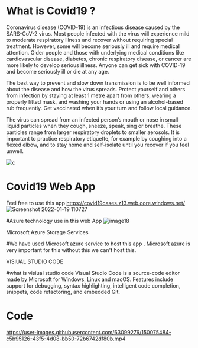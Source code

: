 # What is Covid19 ?

Coronavirus disease (COVID-19) is an infectious disease caused by the SARS-CoV-2 virus. Most people infected with the virus will experience mild to moderate respiratory illness and recover without requiring special treatment. However, some will become seriously ill and require medical attention. Older people and those with underlying medical conditions like cardiovascular disease, diabetes, chronic respiratory disease, or cancer are more likely to develop serious illness. Anyone can get sick with COVID-19 and become seriously ill or die at any age. 

The best way to prevent and slow down transmission is to be well informed about the disease and how the virus spreads. Protect yourself and others from infection by staying at least 1 metre apart from others, wearing a properly fitted mask, and washing your hands or using an alcohol-based rub frequently. Get vaccinated when it’s your turn and follow local guidance.

The virus can spread from an infected person’s mouth or nose in small liquid particles when they cough, sneeze, speak, sing or breathe. These particles range from larger respiratory droplets to smaller aerosols. It is important to practice respiratory etiquette, for example by coughing into a flexed elbow, and to stay home and self-isolate until you recover if you feel unwell.   

   ![c](https://user-images.githubusercontent.com/63099276/150071631-9974a641-a681-4b04-9857-ec3f821b041d.png)
                 
# Covid19 Web App
            
Feel free to use this app https://covid19cases.z13.web.core.windows.net/
![Screenshot 2022-01-19 110727](https://user-images.githubusercontent.com/63099276/150070611-d880d812-bbf7-43e9-b7fa-7c870c2df4d2.png)

#Azure technology use in this web App 
              ![image18](https://user-images.githubusercontent.com/63099276/150970915-14ef7c25-de2b-4bf0-a724-4af1da4a2f48.png)

Microsoft Azure Storage Services 

#We have used Microsoft azure service to host this app . Microsoft azure is very important for this without this we can't host this.

VISIUAL STUDIO CODE

#what is visiual studio code 
Visual Studio Code is a source-code editor made by Microsoft for Windows, Linux and macOS. Features include support for debugging, syntax highlighting, intelligent code completion, snippets, code refactoring, and embedded Git.

# Code 

https://user-images.githubusercontent.com/63099276/150075484-c5b95126-43f5-4d08-bb50-72b6742df80b.mp4

